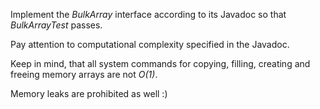 Implement the *BulkArray* interface according to its Javadoc so that *BulkArrayTest* passes.

Pay attention to computational complexity specified in the Javadoc.

Keep in mind, that all system commands for copying, filling, creating and freeing memory arrays are not *O(1)*.

Memory leaks are prohibited as well :)
